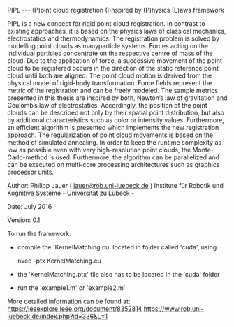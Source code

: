 PIPL --- (P)oint cloud registration (I)nspired by (P)hysics (L)aws framework

PIPL is a new concept for rigid point cloud registration. In contrast to existing approaches, it is based on the physics laws of classical mechanics, electrostatics and thermodynamics. The registration problem is solved by modelling point clouds as manyparticle systems. Forces acting on the individual particles concentrate on the respective centre of mass of the cloud. Due to the application of force, a successive movement of the point cloud to be registered occurs in the direction of the static reference point cloud until both are aligned. The point cloud motion is derived from the physical model of rigid-body transformation. Force fields represent the metric of the registration and can be freely modeled. The sample metrics presented in this thesis are inspired by both, Newton’s law of gravitation and Coulomb’s law of electrostatics. Accordingly, the position of the point clouds can be described not only by their spatial point distribution, but also by additional characteristics such as color or intensity values.
Furthermore, an efficient algorithm is presented which implements the new registration approach. The regularization of point cloud movements is based on the method of simulated annealing. In order to keep the runtime complexity as low as possible even with very high-resolution point clouds, the Monte-Carlo-method is used. Furthermore, the algorithm can be parallelized and can be executed on multi-core processing architectures such as graphics processor units.

Author: 	Philipp Jauer ( jauer@rob.uni-luebeck.de )
				Institute für Robotik und Kognitive Systeme
				- Universität zu Lübeck -

Date:       July 2016

Version:    0.1


To run the framework:

- compile the 'KernelMatching.cu' located in folder called 'cuda', using
    
    nvcc -ptx KernelMatching.cu

- the 'KernelMatching.ptx' file also has to be located in the 'cuda' folder

- run the 'example1.m' or 'example2.m' 


More detailed information can be found at:
https://ieeexplore.ieee.org/document/8352814
https://www.rob.uni-luebeck.de/index.php?id=336&L=1 